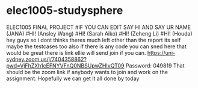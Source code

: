 # elec1005-studysphere
ELEC1005 FINAL PROJECT 
#IF YOU CAN EDIT SAY HI AND SAY UR NAME (JANA)
#HI! (Ansley Wang)
#HI! (Sarah Aiko)
#HI! (Zeheng Li)
#HI! (Houda)
hey guys so i dont thinks theres much left other than the report its self 
maybe the testcases too 
also if there is any code you can sned here that would be great 
there is link ellie will send join if you can.
https://uni-sydney.zoom.us/j/7404358862?pwd=VjFhZXh1cEFNYVFnQ0NBSUpwZHIvQT09
Password: 049819
That should be the zoom link if anybody wants to join and work on the assignment. Hopefully we can get it all done by today
